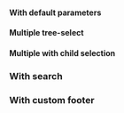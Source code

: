 #### With default parameters
<!-- example(tree-select-overview) -->

#### Multiple tree-select
<!-- example(tree-select-multiple-overview) -->

#### Multiple with child selection
<!-- example(tree-select-child-selection-overview) -->

### With search
<!-- example(tree-select-search-overview) -->

### With custom footer
<!-- example(tree-select-footer-overview) -->

